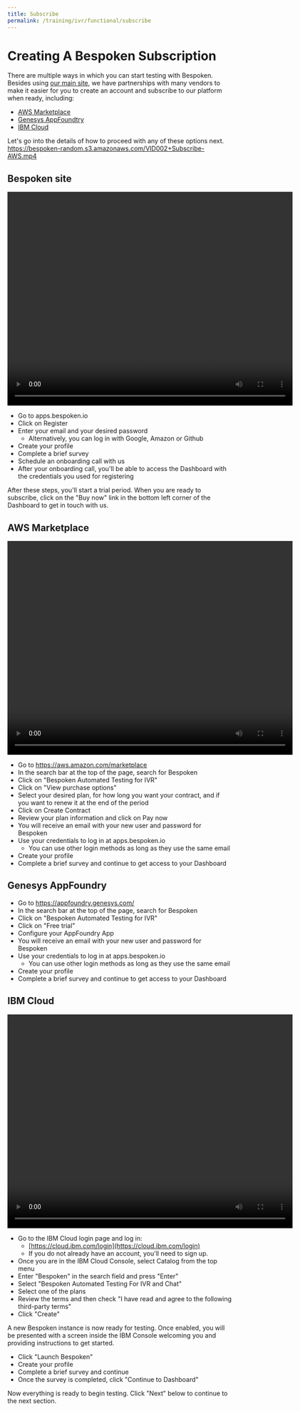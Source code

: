 ```yaml
---
title: Subscribe
permalink: /training/ivr/functional/subscribe
---
```

# Creating A Bespoken Subscription
There are multiple ways in which you can start testing with Bespoken. Besides using [our main site](#bespoken-site), we have partnerships with many vendors to make it easier for you to create an account and subscribe to our platform when ready, including:

- [AWS Marketplace](#aws-marketplace)
- [Genesys AppFoundtry](#genesys-appfoundry)
- [IBM Cloud](#ibm-cloud)

Let's go into the details of how to proceed with any of these options next.
https://bespoken-random.s3.amazonaws.com/VID002+Subscribe-AWS.mp4
## Bespoken site

<video width="640" height="480" controls >
   <source src='https://bespoken-random.s3.amazonaws.com/VID001+Subscribe-Dashboard.mp4' alt="Subscribe to Bespoken through our Dashboard"  type="video/mp4">
</video>

* Go to apps.bespoken.io
* Click on Register
* Enter your email and your desired password 
  * Alternatively, you can log in with Google, Amazon or Github
* Create your profile 
* Complete a brief survey
* Schedule an onboarding call with us
* After your onboarding call, you'll be able to access the Dashboard with the credentials you used for registering

After these steps, you'll start a trial period. When you are ready to subscribe, click on the "Buy now" link in the bottom left corner of the Dashboard to get in touch with us.

## AWS Marketplace

<video width="640" height="480" controls >
   <source src='https://bespoken-random.s3.amazonaws.com/VID002+Subscribe-AWS.mp4' alt="Subscribe to Bespoken through the AWS Marketplace"  type="video/mp4">
</video>

* Go to https://aws.amazon.com/marketplace
* In the search bar at the top of the page, search for Bespoken
* Click on "Bespoken Automated Testing for IVR"
* Click on "View purchase options"
* Select your desired plan, for how  long you want your contract, and if you want to renew it at the end of the period
* Click on Create Contract
* Review your plan information and click on Pay now
* You will receive an email with your new user and password for Bespoken
* Use your credentials to log in at apps.bespoken.io
  * You can use other login methods as long as they use the same email
* Create your profile 
* Complete a brief survey and continue to get access to your Dashboard

## Genesys AppFoundry
* Go to https://appfoundry.genesys.com/
* In the search bar at the top of the page, search for Bespoken
* Click on "Bespoken Automated Testing for IVR"
* Click on "Free trial"
* Configure your AppFoundry App
* You will receive an email with your new user and password for Bespoken
* Use your credentials to log in at apps.bespoken.io
  * You can use other login methods as long as they use the same email
* Create your profile 
* Complete a brief survey and continue to get access to your Dashboard

## IBM Cloud

<video width="640" height="480" controls >
   <source src='https://bespoken-random.s3.amazonaws.com/VID005+Subscribe+IBM+Cloud.mp4' alt="Subscribe to Bespoken through IBM Cloud"  type="video/mp4">
</video>

* Go to the IBM Cloud login page and log in:  
  * [https://cloud.ibm.com/login](https://cloud.ibm.com/login)
  * If you do not already have an account, you'll need to sign up.
* Once you are in the IBM Cloud Console, select Catalog from the top menu
* Enter "Bespoken" in the search field and press "Enter"
* Select "Bespoken Automated Testing For IVR and Chat"
* Select one of the plans
* Review the terms and then check "I have read and agree to the following third-party terms"
* Click "Create"

A new Bespoken instance is now ready for testing. Once enabled, you will be presented with a screen inside the IBM Console welcoming you and providing instructions to get started.
* Click "Launch Bespoken"
* Create your profile
* Complete a brief survey and continue
* Once the survey is completed, click "Continue to Dashboard"

Now everything is ready to begin testing. Click "Next" below to continue to the next section.